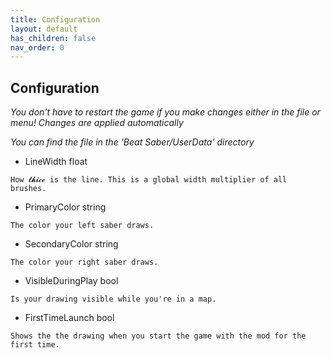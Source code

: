 ```yaml
---
title: Configuration
layout: default
has_children: false
nav_order: 0
---
```

## Configuration
*You don't have to restart the game if you make changes either in the file or menu! Changes are applied automatically*

*You can find the file in the 'Beat Saber/UserData' directory*

- LineWidth <span class="variable-type float">float</span>
```
How 𝓽𝓱𝓲𝓬𝓬 is the line. This is a global width multiplier of all brushes.
```
- PrimaryColor <span class="variable-type string">string</span>
```
The color your left saber draws.
```
- SecondaryColor <span class="variable-type string">string</span>
```
The color your right saber draws.
```
- VisibleDuringPlay <span class="variable-type bool">bool</span>
```
Is your drawing visible while you're in a map.
```
- FirstTimeLaunch <span class="variable-type bool">bool</span>
```
Shows the the drawing when you start the game with the mod for the first time.
```